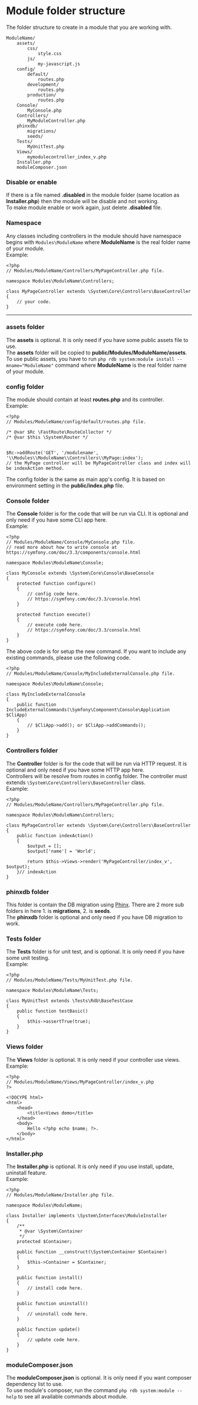 # Module folder structure

The folder structure to create in a module that you are working with.

```
ModuleName/
    assets/
        css/
            style.css
        js/
            my-javascript.js
    config/
        default/
            routes.php
        development/
            routes.php
        production/
            routes.php
    Console/
        MyConsole.php
    Controllers/
        MyModuleController.php
    phinxdb/
        migrations/
        seeds/
    Tests/
        MyUnitTest.php
    Views/
        mymodulecontroller_index_v.php
    Installer.php
    moduleComposer.json
```

### Disable or enable
If there is a file named **.disabled** in the module folder (same location as **Installer.php**) then the module will be disable and not working.<br>
To make module enable or work again, just delete **.disabled** file.

### Namespace
Any classes including controllers in the module should have namespace begins with `Modules\ModuleName` where **ModuleName** is the real folder name of your module.<br>
Example:
```
<?php
// Modules/ModuleName/Controllers/MyPageController.php file.

namespace Modules\ModuleName\Controllers;

class MyPageController extends \System\Core\Controllers\BaseController
{
    // your code.
}
```

---

### assets folder
The **assets** is optional. It is only need if you have some public assets file to use.<br>
The **assets** folder will be copied to **public/Modules/ModuleName/assets**.<br>
To use public assets, you have to run `php rdb system:module install --mname="ModuleName"` command where **ModuleName** is the real folder name of your module.

### config folder
The module should contain at least **routes.php** and its controller.<br>
Example:
```
<?php
// Modules/ModuleName/config/default/routes.php file.

/* @var $Rc \FastRoute\RouteCollector */
/* @var $this \System\Router */


$Rc->addRoute('GET', '/modulename', '\\Modules\\ModuleName\\Controllers\\MyPage:index');
// the MyPage controller will be MyPageController class and index will be indexAction method.
```

The config folder is the same as main app's config. It is based on environment setting in the **public/index.php** file.

### Console folder
The **Console** folder is for the code that will be run via CLI. It is optional and only need if you have some CLI app here.<br>
Example:
```
<?php
// Modules/ModuleName/Console/MyConsole.php file.
// read more about how to write console at https://symfony.com/doc/3.3/components/console.html

namespace Modules\ModuleName\Console;

class MyConsole extends \System\Core\Console\BaseConsole
{
    protected function configure()
    {
        // config code here.
        // https://symfony.com/doc/3.3/console.html
    }

    protected function execute()
    {
        // execute code here.
        // https://symfony.com/doc/3.3/console.html
    }
}
```

The above code is for setup the new command. If you want to include any existing commands, please use the following code.
```
<?php
// Modules/ModuleName/Console/MyIncludeExternalConsole.php file.

namespace Modules\ModuleName\Console;

class MyIncludeExternalConsole
{
    public function IncludeExternalCommands(\Symfony\Component\Console\Application $CliApp)
    {
        // $CliApp->add(); or $CliApp->addCommands();
    }
}
```

### Controllers folder

The **Controller** folder is for the code that will be run via HTTP request. It is optional and only need if you have some HTTP app here.<br>
Controllers will be resolve from routes in config folder. The controller must extends `\System\Core\Controllers\BaseController` class.<br>
Example:
```
<?php
// Modules/ModuleName/Controllers/MyPageController.php file.

namespace Modules\ModuleName\Controllers;

class MyPageController extends \System\Core\Controllers\BaseController
{
    public function indexAction()
    {
        $output = [];
        $output['name'] = 'World';

        return $this->Views->render('MyPageController/index_v', $output);
    }// indexAction
}
```

### phinxdb folder
This folder is contain the DB migration using [Phinx](http://docs.phinx.org). There are 2 more sub folders in here 1. is **migrations**, 2. is **seeds**.<br>
The **phinxdb** folder is optional and only need if you have DB migration to work.

### Tests folder
The **Tests** folder is for unit test, and is optional. It is only need if you have some unit testing.<br>
Example:
```
<?php
// Modules/ModuleName/Tests/MyUnitTest.php file.

namespace Modules\ModuleName\Tests;

class MyUnitTest extends \Tests\Rdb\BaseTestCase
{
    public function testBasic()
    {
        $this->assertTrue(true);
    }
}

```

### Views folder
The **Views** folder is optional. It is only need if your controller use views.<br>
Example:
```
<?php
// Modules/ModuleName/Views/MyPageController/index_v.php
?>

<!DOCYPE html>
<html>
    <head>
        <title>Views demo</title>
    </head>
    <body>
        Hello <?php echo $name; ?>.
    </body>
</html>
```

### Installer.php
The **Installer.php** is optional. It is only need if you use install, update, uninstall feature.<br>
Example:
```
<?php
// Modules/ModuleName/Installer.php file.

namespace Modules\ModuleName;

class Installer implements \System\Interfaces\ModuleInstaller
{
    /**
     * @var \System\Container
     */
    protected $Container;

    public function __construct(\System\Container $Container)
    {
        $this->Container = $Container;
    }
    
    public function install()
    {
        // install code here.
    }

    public function uninstall()
    {
        // uninstall code here.
    }

    public function update()
    {
        // update code here.
    }
}
```

### moduleComposer.json
The **moduleComposer.json** is optional. It is only need if you want composer dependency list to use.<br>
To use module's composer, run the command `php rdb system:module --help` to see all available commands about module.